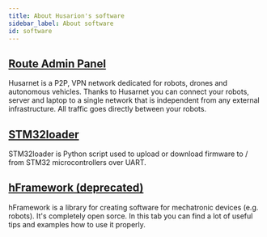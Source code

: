 ```yaml
---
title: About Husarion's software
sidebar_label: About software
id: software
---
```


## [Route Admin Panel](https://husarion.com/software/route-admin-panel/) ##

Husarnet is a P2P, VPN network dedicated for robots, drones and autonomous vehicles. Thanks to Husarnet you can connect your robots, server and laptop to a single network that is independent from any external infrastructure. All traffic goes directly between your robots. 

## [STM32loader](https://husarion.com/software/stm32loader/) ##

STM32loader is Python script used to upload or download firmware to / from STM32 microcontrollers over UART.

## [hFramework (deprecated)](https://husarion.com/software/hframework/) ##

hFramework is a library for creating software for mechatronic devices (e.g. robots). It's completely open sorce. In this tab you can find a lot of useful tips and examples how to use it properly. 
